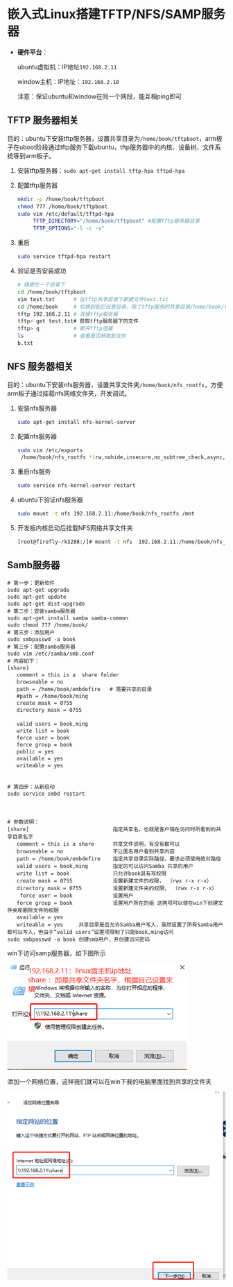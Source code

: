 # 嵌入式Linux搭建TFTP/NFS/SAMP服务器

- **硬件平台**：

  ubuntu虚拟机：IP地址`192.168.2.11`

  window主机：IP地址：`192.168.2.10`

  注意：保证ubuntu和window在同一个网段，能互相ping即可

## TFTP 服务器相关 

目的：ubuntu下安装tftp服务器，设置共享目录为`/home/book/tftpboot`，arm板子在uboot阶段通过tftp服务下载ubuntu，tftp服务器中的内核、设备树、文件系统等到arm板子。

1. 安装tftp服务器：`sudo apt-get install tftp-hpa tftpd-hpa`

2. 配置tftp服务器

   ```bash
   mkdir -p /home/book/tftpboot
   chmod 777 /home/book/tftpboot
   sudo vim /etc/default/tftpd-hpa
   		TFTP_DIRECTORY="/home/book/tftpboot" #配置tftp服务器目录
   		TFTP_OPTIONS="-l -c -s"
   ```

   

3. 重启

   ```bash
   sudo service tftpd-hpa restart
   ```

4. 验证是否安装成功

   ```bash
   # 随便在一个目录下
   cd /home/book/tftpboot
   vim test.txt      # 在tftp共享目录下新建文件text.txt
   cd /home/book     # 切换到到它任意目录，除了tftp服务的共享目录/home/book/tftpboot
   tftp 192.168.2.11 # 连接tftp服务器
   tftp> get test.txt# 获取tftp服务器下的文件
   tftp> q           # 断开tftp连接
   ls                # 查看是否获取到文件
   b.txt
   ```

   



## NFS 服务器相关

目的：ubuntu下安装nfs服务器，设置共享文件夹`/home/book/nfs_rootfs`，方便arm板子通过挂载nfs网络文件夹，开发调试。

1. 安装nfs服务器

   ```bash
   sudo apt-get install nfs-kernel-server
   ```

2. 配置nfs服务器

   ```bash
   sudo vim /etc/exports
   	/home/book/nfs_rootfs *(rw,nohide,insecure,no_subtree_check,async,no_root_squash)
   ```

3. 重启nfs服务

   ```bash
   sudo service nfs-kernel-server restart
   ```

4. ubuntu下验证nfs服务器

   ```bash
   sudo mount -t nfs 192.168.2.11:/home/book/nfs_rootfs /mnt
   ```

5. 开发板内核启动后挂载NFS网络共享文件夹

   ```bash
   [root@firefly-rk3288:/]# mount -t nfs  192.168.2.11:/home/book/nfs_rootfs /mnt
   ```

   

## Samb服务器

```shell
# 第一步：更新软件
sudo apt-get upgrade
sudo apt-get update
sudo apt-get dist-upgrade
# 第二步：安装samba服务器
sudo apt-get install samba samba-common
sudo chmod 777 /home/book/
# 第三步：添加用户
sudo smbpasswd -a book
# 第三步：配置samba服务器
sudo vim /etc/samba/smb.conf
# 内容如下：
[share]                           
   comment = this is a  share folder
   browseable = no
   path = /home/book/embdefire   # 需要共享的目录
   #path = /home/book/ming
   create mask = 0755
   directory mask = 0755

   valid users = book,ming
   write list = book
   force user = book
   force group = book
   public = yes
   available = yes
   writeable = yes


# 第四步：从新启动
sudo service smbd restart



# 参数说明：
[share]                           指定共享名，也就是客户端在访问时所看到的共享目录名字
   comment = this is a share      共享文件说明，有没有都可以
   browseable = no                不让匿名用户看到共享内容
   path = /home/book/embdefire    指定共享目录实际路径，要求必须使用绝对路径
   valid users = book,ming        指定的可以访问Samba 共享的用户
   write list = book              只允许book具有写权限
   create mask = 0755             设置新建文件的权限， （rwx r-x r-x）
   directory mask = 0755          设置新建文件夹的权限， （rwx r-x r-x）
    force user = book             设置用户
   force group = book             设置用户所在的组 这两项可以使在win下创建文件夹和删除文件的权限
   available = yes
   writeable = yes     共享目录是否允许Samba用户写入，虽然设置了所有Samba用户都可以写入，但由于“valid users”设置项限制了只能book,ming访问
sudo smbpasswd -a book 创建smb用户，并创建访问密码
```

win下访问samp服务器，如下图所示

![](media/image-20201121164243387.png)

添加一个网络位置，这样我们就可以在win下我的电脑里面找到共享的文件夹

![](media/image-20201121164401314.png)